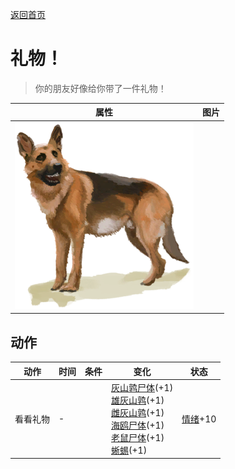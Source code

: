 [返回首页](index.md)  
# 礼物！  
> 你的朋友好像给你带了一件礼物！  
  
  属性  |   图片   
 ----  |  ----:   
   |  ![](Sprite/Dog.png)   
  
## 动作  
动作  |  时间  |  条件  |  变化  |  状态  
----  |  ----  |  ----  |  ----  |  ----  
看看礼物  |  -  |    |  [灰山鹑尸体](PartridgeDead.md)(+1)<br>[雄灰山鹑](PartridgeMaleLive.md)(+1)<br>[雌灰山鹑](PartridgeFemaleLive.md)(+1)<br>[海鸥尸体](SeagullDead.md)(+1)<br>[老鼠尸体](Mouse.md)(+1)<br>[蜥蜴](Lizard.md)(+1)  |  [情绪](Morale.md)+10  
